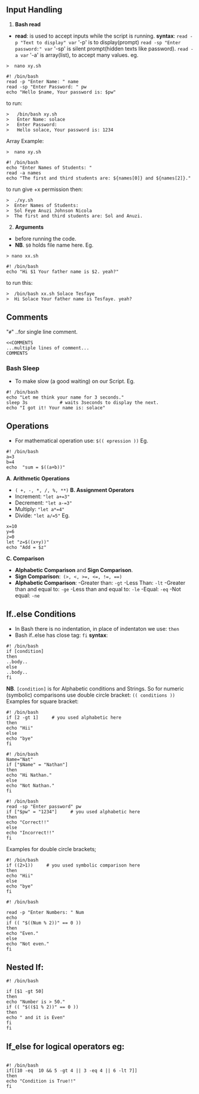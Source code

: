 ## Input Handling

1. **Bash read**

- **read**: is used to accept inputs while the script is running.
**syntax**: `read -p "Text to display" var`    '-p' is to display(prompt)
       `read -sp "Enter password:" var`    '-sp' is silent prompt(hidden texts like password).
       `read -a var`    '-a' is array(list), to accept many values.
eg.
```
>  nano xy.sh

#! /bin/bash
read -p "Enter Name: " name
read -sp "Enter Password: " pw
echo "Hello $name, Your password is: $pw"
```
to run:
```
>   /bin/bash xy.sh
>   Enter Name: solace
>   Enter Password:
>   Hello solace, Your password is: 1234
```
Array Example:
```
>  nano xy.sh

#! /bin/bash
echo "Enter Names of Students: "
read -a names
echo "The first and third students are: ${names[0]} and ${names[2]}."
```
to run give +x permission then:
```
>  ./xy.sh
>  Enter Names of Students: 
>  Sol Feye Anuzi Johnson Nicola
>  The first and third students are: Sol and Anuzi.
```

2. **Arguments**

- before running the code.
- **NB**. `$0` holds file name here.
Eg.
```
> nano xx.sh

#! /bin/bash
echo "Hi $1 Your father name is $2. yeah?"
```
to run this:
```
>  /bin/bash xx.sh Solace Tesfaye
>  Hi Solace Your father name is Tesfaye. yeah?
```
## Comments
"`#`"    ..for single line comment.
```
<<COMMENTS
...multiple lines of comment...
COMMENTS
```
### Bash Sleep
- To make slow (a good waiting) on our Script.
Eg.
```
#! /bin/bash
echo "Let me think your name for 3 seconds."
sleep 3s            # waits 3seconds to display the next.
echo "I got it! Your name is: solace"
```
## Operations
- For mathematical operation use: `$(( epression ))`
Eg.
```
#! /bin/bash
a=3
b=4
echo  "sum = $((a+b))"
```
**A**. **Arithmetic Operations**
- `( +, -, *, /, %, **)`
**B. Assignment Operators**
- Increment: `"let a+=3"`
- Decrement: `"let a-=3"`
- Multiply:  `"let a*=4"`
- Divide:  `"let a/=5"`
Eg.
```
x=10
y=6
z=0
let "z=$((x+y))"
echo "Add = $z"
```
**C. Comparison**
- **Alphabetic Comparison** and **Sign Comparison**.
- **Sign Comparison**:` (>, <, >=, <=, !=, ==)`
- **Alphabetic Comparison**:
  -Greater than: `-gt`
  -Less Than:  `-lt`
  -Greater than and equal to: `-ge`
  -Less than and equal to:  `-le`
  -Equal:  `-eq`
  -Not equal:  `-ne`
## If..else Conditions
- In Bash there is no indentation, in place of indentaton we use: `then`
- Bash if..else has close tag:  `fi`
**syntax**:
```
#! /bin/bash
if [condition]
then
..body..
else
..body..
fi
```
**NB**. `[condition]` is for Alphabetic conditions and Strings.  So for numeric (symbolic) comparisons use double circle bracket: `(( conditions ))`
Examples for square bracket:
```
#! /bin/bash
if [2 -gt 1]     # you used alphabetic here
then
echo "Hii"
else
echo "bye"
fi
```

```
#! /bin/bash
Name="Nat"
if ["$Name" = "Nathan"]
then
echo "Hi Nathan."
else
echo "Not Nathan."
fi
```

```
#! /bin/bash
read -sp "Enter password" pw
if ["$pw" = "1234"]     # you used alphabetic here
then
echo "Correct!!"
else
echo "Incorrect!!"
fi
```

Examples for double circle brackets;
```
#! /bin/bash
if ((2>1))     # you used symbolic comparison here
then
echo "Hii"
else
echo "bye"
fi
```

```
#! /bin/bash

read -p "Enter Numbers: " Num
echo
if (( "$((Num % 2))" == 0 ))
then
echo "Even."
else
echo "Not even."
fi
```
## Nested If:
```
#! /bin/bash

if [$1 -gt 50]
then
echo "Number is > 50."
if (( "$(($1 % 2))" == 0 ))
then
echo " and it is Even"
fi
fi
```
## If_else for logical operators eg:
```

#! /bin/bash
if[[10 -eq  10 && 5 -gt 4 || 3 -eq 4 || 6 -lt 7]]
then 
echo "Condition is True!!"
fi
```
